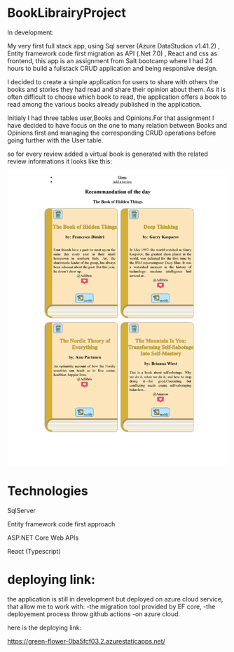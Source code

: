 # BookLibrairyProject
In development:

My very first full stack app, using Sql server (Azure DataStudion v1.41.2) , Entity framework code first migration as API (.Net 7.0) , React and css as frontend, this app is an assignment from Salt bootcamp where I had 24 hours to build a fullstack CRUD application  and being responsive design.

I decided to create a simple application for users to share with others the books and stories they had read and share their opinion about them. As it is often difficult to choose which book to read, the application offers a book to read among the various books already published in the application.

Initialy I had three tables user,Books and Opinions.For that assignment I have decided to have focus on the one to many relation between Books and Opinions first and managing the corresponding CRUD operations before going further with the User table.

so for every review added a virtual book is generated with the related review informations it looks like this:

![my image](presentation_image.png)



# Technologies

SqlServer

Entity framework code first approach

ASP.NET Core Web APIs

React (Typescript)


# deploying link:
the application is still in development but deployed on azure cloud service,  that allow me to work with:
-the migration tool provided by EF core,
-the deployement process throw github actions
-on azure cloud.

here is the deploying link:

https://green-flower-0ba5fcf03.2.azurestaticapps.net/



